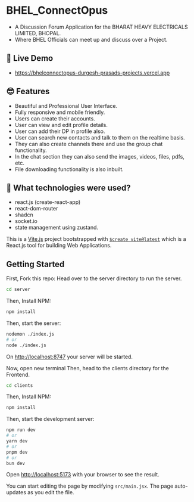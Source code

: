 # BHEL_ConnectOpus

- A Discussion Forum Application for the BHARAT HEAVY ELECTRICALS LIMITED, BHOPAL. 
- Where BHEL Officials can meet up and discuss over a Project.

## 📌 Live Demo
- https://bhelconnectopus-durgesh-prasads-projects.vercel.app

## 😎 Features
- Beautiful and Professional User Interface. 
- Fully responsive and mobile friendly. 
- Users can create their accounts. 
- User can view and edit profile details. 
- User can add their DP in profile also. 
- User can search new contacts and talk to them on the realtime basis. 
- They can also create channels there and use the group chat functionality. 
- In the chat section they can also send the images, videos, files, pdfs, etc.
- File downloading functionality is also inbuilt. <br>

## 🚀 What technologies were used? 
- react.js (create-react-app) 
- react-dom-router 
- shadcn 
- socket.io 
- state management using zustand.

This is a [Vite.js](https://vitejs.dev) project bootstrapped with [`$create vite@latest`](https://vitejs.dev/guide/) which is a React.js tool for building Web Applications.

## Getting Started

First, Fork this repo:
Head over to the server directory to run the server.
```bash
cd server
```
Then, Install NPM:
```bash
npm install
```
Then, start the server:
```bash
nodemon ./index.js
# or
node ./index.js
```

On [http://localhost:8747](http://localhost:8747) your server will be started.

Now, open new terminal
Then, head to the clients directory for the Frontend.
```bash
cd clients
```

Then, Install NPM:
```bash
npm install
```
Then, start the development server:
```bash
npm run dev
# or
yarn dev
# or
pnpm dev
# or
bun dev
```
Open [http://localhost:5173](http://localhost:5173) with your browser to see the result.


You can start editing the page by modifying `src/main.jsx`. The page auto-updates as you edit the file.
